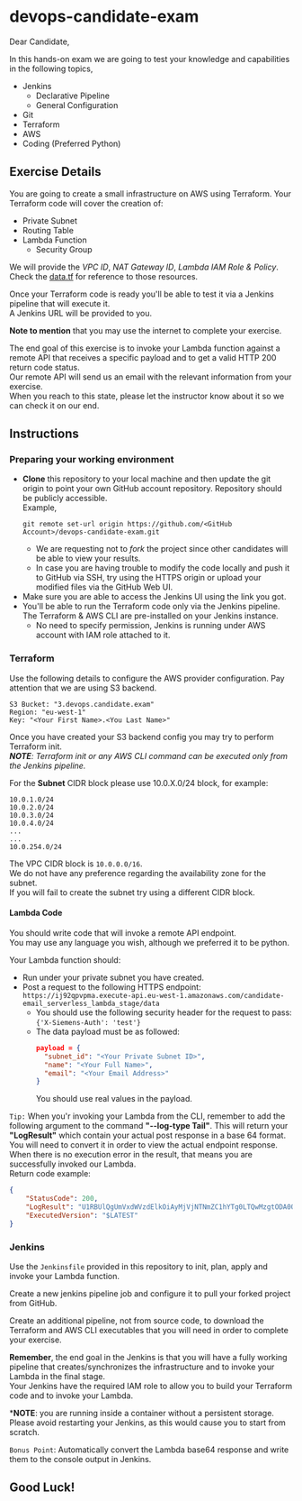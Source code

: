 # devops-candidate-exam

Dear Candidate, 

In this hands-on exam we are going to test your knowledge and capabilities in the following topics,

- Jenkins
  - Declarative Pipeline
  - General Configuration
- Git
- Terraform
- AWS
- Coding (Preferred Python)

## Exercise Details

You are going to create a small infrastructure on AWS using Terraform.
Your Terraform code will cover the creation of:

* Private Subnet
* Routing Table
* Lambda Function
  * Security Group

We will provide the *VPC ID*, *NAT Gateway ID*, *Lambda IAM Role & Policy*. \
Check the [data.tf](https://github.com/jerasioren/devops-candidate-exam/blob/main/data.tf) for reference to those resources.

Once your Terraform code is ready you'll be able to test it via a Jenkins pipeline that will execute it. \
A Jenkins URL will be provided to you.

**Note to mention** that you may use the internet to complete your exercise.

The end goal of this exercise is to invoke your Lambda function against a remote API that receives a specific payload and to get a valid HTTP 200 return code status. \
Our remote API will send us an email with the relevant information from your exercise. \
When you reach to this state, please let the instructor know about it so we can check it on our end.

## Instructions

### Preparing your working environment 

* **Clone** this repository to your local machine and then update the git origin to point your own GitHub account repository. Repository should be publicly accessible. \
  Example,
    ```
    git remote set-url origin https://github.com/<GitHub Account>/devops-candidate-exam.git
    ```
  * We are requesting not to *fork* the project since other candidates will be able to view your results.
  * In case you are having trouble to modify the code locally and push it to GitHub via SSH, try using the HTTPS origin or upload your modified files via the GitHub Web UI.
* Make sure you are able to access the Jenkins UI using the link you got.
* You'll be able to run the Terraform code only via the Jenkins pipeline. The Terraform & AWS CLI are pre-installed on your Jenkins instance. 
    * No need to specify permission, Jenkins is running under AWS account with IAM role attached to it.

### **Terraform**

Use the following details to configure the AWS provider configuration. Pay attention that we are using S3 backend. 

```
S3 Bucket: "3.devops.candidate.exam"
Region: "eu-west-1"
Key: "<Your First Name>.<You Last Name>"
```

Once you have created your S3 backend config you may try to perform Terraform init. \
***NOTE**: Terraform init or any AWS CLI command can be executed only from the Jenkins pipeline.*

For the **Subnet** CIDR block please use 10.0.X.0/24 block, for example:
```
10.0.1.0/24
10.0.2.0/24
10.0.3.0/24
10.0.4.0/24
...
...
10.0.254.0/24
```
The VPC CIDR block is `10.0.0.0/16`. \
We do not have any preference regarding the availability zone for the subnet. \
If you will fail to create the subnet try using a different CIDR block.

#### **Lambda Code**

You should write code that will invoke a remote API endpoint. \
You may use any language you wish, although we preferred it to be python.

Your Lambda function should:
- Run under your private subnet you have created.
- Post a request to the following HTTPS endpoint:
`https://ij92qpvpma.execute-api.eu-west-1.amazonaws.com/candidate-email_serverless_lambda_stage/data`
  - You should use the following security header for the request to pass: \
  `{'X-Siemens-Auth': 'test'}` 
  - The data payload must be as followed:
    ```json
    payload = {
      "subnet_id": "<Your Private Subnet ID>",
      "name": "<Your Full Name>",
      "email": "<Your Email Address>"
    }
    ```
    You should use real values in the payload.

`Tip:` When you'r invoking your Lambda from the CLI, remember to add the following argument to the command **"--log-type Tail"**. This will return your **"LogResult"** which contain your actual post response in a base 64 format. You will need to convert it in order to view the actual endpoint response. When there is no execution error in the result, that means you are successfully invoked our Lambda. \
Return code example:
```json
{
    "StatusCode": 200,
    "LogResult": "U1RBUlQgUmVxdWVzdElkOiAyMjVjNTNmZC1hYTg0LTQwMzgtODA0OS1iYTYwN2M5ZmZjMWQgVmVyc2lvbjogJExBVEVTVAp7Im1lc3NhZ2UiOiAiTWVzc2FnZSBwcm9jZXNzZWQgc3VjY2Vzc2Z1bGx5LiJ9CjIwMApFTkQgUmVxdWVzdElkOiAyMjVjNTNmZC1hYTg0LTQwMzgtODA0OS1iYTYwN2M5ZmZjMWQKUkVQT1JUIFJlcXVlc3RJZDogMjI1YzUzZmQtYWE4NC00MDM4LTgwNDktYmE2MDdjOWZmYzFkCUR1cmF0aW9uOiAyODY1LjA2IG1zCUJpbGxlZCBEdXJhdGlvbjogMjg2NiBtcwlNZW1vcnkgU2l6ZTogMTI4IE1CCU1heCBNZW1vcnkgVXNlZDogNDkgTUIJSW5pdCBEdXJhdGlvbjogMzQzLjUxIG1zCQo=",
    "ExecutedVersion": "$LATEST"
}
```
### **Jenkins**

Use the `Jenkinsfile` provided in this repository to init, plan, apply and invoke your Lambda function.

Create a new jenkins pipeline job and configure it to pull your forked project from GitHub.

Create an additional pipeline, not from source code, to download the Terraform and AWS CLI executables that you will need in order to complete your exercise.

**Remember**, the end goal in the Jenkins is that you will have a fully working pipeline that creates/synchronizes the infrastructure and to invoke your Lambda in the final stage. \
Your Jenkins have the required IAM role to allow you to build your Terraform code and to invoke your Lambda. 

***NOTE**: you are running inside a container without a persistent storage. Please avoid restarting your Jenkins, as this would cause you to start from scratch.

`Bonus Point`: Automatically convert the Lambda base64 response and write them to the console output in Jenkins.

## Good Luck!
